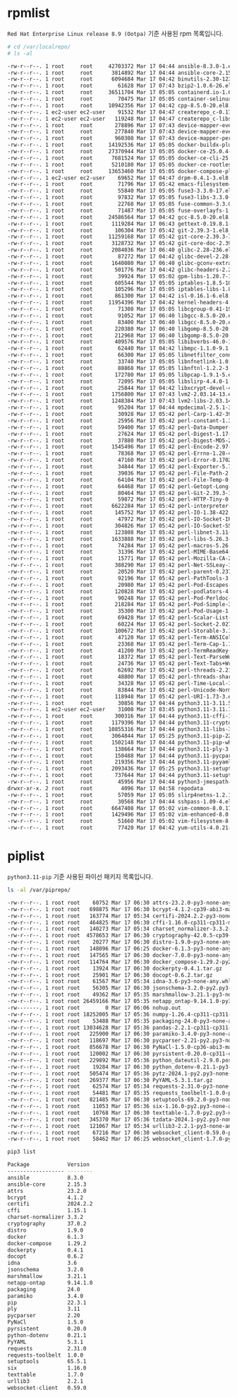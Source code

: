 # rpmlist
```Red Hat Enterprise Linux release 8.9 (Ootpa)``` 기준 사용된 rpm 목록입니다.
```bash
# cd /var/localrepo/
# ls -al
```
```bash
-rw-r--r--. 1 root     root     42703372 Mar 17 04:44 ansible-8.3.0-1.el8.noarch.rpm
-rw-r--r--. 1 root     root      3814892 Mar 17 04:44 ansible-core-2.15.3-1.el8.x86_64.rpm
-rw-r--r--. 1 root     root      6094684 Mar 17 04:42 binutils-2.30-123.el8.x86_64.rpm
-rw-r--r--. 1 root     root        61628 Mar 17 07:43 bzip2-1.0.6-26.el8.x86_64.rpm
-rw-r--r--. 1 root     root     36511704 Mar 17 05:05 containerd.io-1.6.28-3.1.el8.x86_64.rpm
-rw-r--r--. 1 root     root        70475 Mar 17 05:05 container-selinux-2.221.0-1.module+el8.9.0+21243+a586538b.noarch.rpm
-rw-r--r--. 1 root     root     10942356 Mar 17 04:42 cpp-8.5.0-20.el8.x86_64.rpm
-rw-r--r--. 1 ec2-user ec2-user    91532 Mar 17 04:47 createrepo_c-0.17.7-6.el8.x86_64.rpm
-rw-r--r--. 1 ec2-user ec2-user   119248 Mar 17 04:47 createrepo_c-libs-0.17.7-6.el8.x86_64.rpm
-rw-r--r--. 1 root     root       278896 Mar 17 07:43 device-mapper-event-1.02.181-13.el8_9.x86_64.rpm
-rw-r--r--. 1 root     root       277840 Mar 17 07:43 device-mapper-event-libs-1.02.181-13.el8_9.x86_64.rpm
-rw-r--r--. 1 root     root       960308 Mar 17 07:43 device-mapper-persistent-data-0.9.0-7.el8.x86_64.rpm
-rw-r--r--. 1 root     root     14192536 Mar 17 05:05 docker-buildx-plugin-0.13.0-1.el8.x86_64.rpm
-rw-r--r--. 1 root     root     27370944 Mar 17 05:05 docker-ce-25.0.4-1.el8.x86_64.rpm
-rw-r--r--. 1 root     root      7681524 Mar 17 05:05 docker-ce-cli-25.0.4-1.el8.x86_64.rpm
-rw-r--r--. 1 root     root      5210180 Mar 17 05:05 docker-ce-rootless-extras-25.0.4-1.el8.x86_64.rpm
-rw-r--r--. 1 root     root     13653460 Mar 17 05:05 docker-compose-plugin-2.24.7-1.el8.x86_64.rpm
-rw-r--r--. 1 ec2-user ec2-user    69652 Mar 17 04:47 drpm-0.4.1-3.el8.x86_64.rpm
-rw-r--r--. 1 root     root        71796 Mar 17 05:42 emacs-filesystem-26.1-11.el8.noarch.rpm
-rw-r--r--. 1 root     root        55840 Mar 17 05:05 fuse3-3.3.0-17.el8.x86_64.rpm
-rw-r--r--. 1 root     root        97832 Mar 17 05:05 fuse3-libs-3.3.0-17.el8.x86_64.rpm
-rw-r--r--. 1 root     root        22768 Mar 17 05:05 fuse-common-3.3.0-17.el8.x86_64.rpm
-rw-r--r--. 1 root     root        71487 Mar 17 05:05 fuse-overlayfs-1.12-1.module+el8.9.0+21243+a586538b.x86_64.rpm
-rw-r--r--. 1 root     root     24586564 Mar 17 04:42 gcc-8.5.0-20.el8.x86_64.rpm
-rw-r--r--. 1 root     root      1119284 Mar 17 06:43 gettext-0.19.8.1-17.el8.x86_64.rpm
-rw-r--r--. 1 root     root       106304 Mar 17 05:42 git-2.39.3-1.el8_8.x86_64.rpm
-rw-r--r--. 1 root     root     11259168 Mar 17 05:42 git-core-2.39.3-1.el8_8.x86_64.rpm
-rw-r--r--. 1 root     root      3128732 Mar 17 05:42 git-core-doc-2.39.3-1.el8_8.noarch.rpm
-rw-r--r--. 1 root     root      2084036 Mar 17 06:40 glibc-2.28-236.el8.7.i686.rpm
-rw-r--r--. 1 root     root        87272 Mar 17 04:42 glibc-devel-2.28-236.el8.7.x86_64.rpm
-rw-r--r--. 1 root     root      1640080 Mar 17 06:40 glibc-gconv-extra-2.28-236.el8.7.i686.rpm
-rw-r--r--. 1 root     root       501776 Mar 17 04:42 glibc-headers-2.28-236.el8.7.x86_64.rpm
-rw-r--r--. 1 root     root        39924 Mar 17 05:02 gpm-libs-1.20.7-17.el8.x86_64.rpm
-rw-r--r--. 1 root     root       605544 Mar 17 05:05 iptables-1.8.5-10.el8_9.x86_64.rpm
-rw-r--r--. 1 root     root       105296 Mar 17 05:05 iptables-libs-1.8.5-10.el8_9.x86_64.rpm
-rw-r--r--. 1 root     root       861300 Mar 17 04:42 isl-0.16.1-6.el8.x86_64.rpm
-rw-r--r--. 1 root     root     11954396 Mar 17 04:42 kernel-headers-4.18.0-513.18.1.el8_9.x86_64.rpm
-rw-r--r--. 1 root     root        71308 Mar 17 05:05 libcgroup-0.41-19.el8.x86_64.rpm
-rw-r--r--. 1 root     root        91052 Mar 17 06:40 libgcc-8.5.0-20.el8.i686.rpm
-rw-r--r--. 1 root     root        83400 Mar 17 06:40 libgcc-8.5.0-20.el8.x86_64.rpm
-rw-r--r--. 1 root     root       220380 Mar 17 06:40 libgomp-8.5.0-20.el8.i686.rpm
-rw-r--r--. 1 root     root       212968 Mar 17 06:40 libgomp-8.5.0-20.el8.x86_64.rpm
-rw-r--r--. 1 root     root       409576 Mar 17 05:05 libibverbs-46.0-1.el8.1.x86_64.rpm
-rw-r--r--. 1 root     root        62440 Mar 17 04:42 libmpc-1.1.0-9.1.el8.x86_64.rpm
-rw-r--r--. 1 root     root        66300 Mar 17 05:05 libnetfilter_conntrack-1.0.6-5.el8.x86_64.rpm
-rw-r--r--. 1 root     root        33740 Mar 17 05:05 libnfnetlink-1.0.1-13.el8.x86_64.rpm
-rw-r--r--. 1 root     root        88868 Mar 17 05:05 libnftnl-1.2.2-3.el8.x86_64.rpm
-rw-r--r--. 1 root     root       172780 Mar 17 05:05 libpcap-1.9.1-5.el8.x86_64.rpm
-rw-r--r--. 1 root     root        72095 Mar 17 05:05 libslirp-4.4.0-1.module+el8.9.0+21243+a586538b.x86_64.rpm
-rw-r--r--. 1 root     root        25844 Mar 17 04:42 libxcrypt-devel-4.1.1-6.el8.x86_64.rpm
-rw-r--r--. 1 root     root      1756800 Mar 17 07:43 lvm2-2.03.14-13.el8_9.x86_64.rpm
-rw-r--r--. 1 root     root      1248384 Mar 17 07:43 lvm2-libs-2.03.14-13.el8_9.x86_64.rpm
-rw-r--r--. 1 root     root        95204 Mar 17 04:44 mpdecimal-2.5.1-3.el8.x86_64.rpm
-rw-r--r--. 1 root     root        30928 Mar 17 05:42 perl-Carp-1.42-396.el8.noarch.rpm
-rw-r--r--. 1 root     root        25956 Mar 17 05:42 perl-constant-1.33-396.el8.noarch.rpm
-rw-r--r--. 1 root     root        59400 Mar 17 05:42 perl-Data-Dumper-2.167-399.el8.x86_64.rpm
-rw-r--r--. 1 root     root        27624 Mar 17 05:42 perl-Digest-1.17-395.el8.noarch.rpm
-rw-r--r--. 1 root     root        37880 Mar 17 05:42 perl-Digest-MD5-2.55-396.el8.x86_64.rpm
-rw-r--r--. 1 root     root      1545496 Mar 17 05:42 perl-Encode-2.97-3.el8.x86_64.rpm
-rw-r--r--. 1 root     root        78368 Mar 17 05:42 perl-Errno-1.28-422.el8.x86_64.rpm
-rw-r--r--. 1 root     root        47160 Mar 17 05:42 perl-Error-0.17025-2.el8.noarch.rpm
-rw-r--r--. 1 root     root        34844 Mar 17 05:42 perl-Exporter-5.72-396.el8.noarch.rpm
-rw-r--r--. 1 root     root        39036 Mar 17 05:42 perl-File-Path-2.15-2.el8.noarch.rpm
-rw-r--r--. 1 root     root        64104 Mar 17 05:42 perl-File-Temp-0.230.600-1.el8.noarch.rpm
-rw-r--r--. 1 root     root        64468 Mar 17 05:42 perl-Getopt-Long-2.50-4.el8.noarch.rpm
-rw-r--r--. 1 root     root        80464 Mar 17 05:42 perl-Git-2.39.3-1.el8_8.noarch.rpm
-rw-r--r--. 1 root     root        59872 Mar 17 05:42 perl-HTTP-Tiny-0.074-2.el8.noarch.rpm
-rw-r--r--. 1 root     root      6622284 Mar 17 05:42 perl-interpreter-5.26.3-422.el8.x86_64.rpm
-rw-r--r--. 1 root     root       145752 Mar 17 05:42 perl-IO-1.38-422.el8.x86_64.rpm
-rw-r--r--. 1 root     root        47972 Mar 17 05:42 perl-IO-Socket-IP-0.39-5.el8.noarch.rpm
-rw-r--r--. 1 root     root       304826 Mar 17 05:42 perl-IO-Socket-SSL-2.066-4.module+el8.3.0+6446+594cad75.noarch.rpm
-rw-r--r--. 1 root     root       123808 Mar 17 05:42 perl-libnet-3.11-3.el8.noarch.rpm
-rw-r--r--. 1 root     root      1633888 Mar 17 05:42 perl-libs-5.26.3-422.el8.x86_64.rpm
-rw-r--r--. 1 root     root        74284 Mar 17 05:42 perl-macros-5.26.3-422.el8.x86_64.rpm
-rw-r--r--. 1 root     root        31396 Mar 17 05:42 perl-MIME-Base64-3.15-396.el8.x86_64.rpm
-rw-r--r--. 1 root     root        15771 Mar 17 05:42 perl-Mozilla-CA-20160104-7.module+el8.3.0+6498+9eecfe51.noarch.rpm
-rw-r--r--. 1 root     root       388290 Mar 17 05:42 perl-Net-SSLeay-1.88-2.module+el8.6.0+13392+f0897f98.x86_64.rpm
-rw-r--r--. 1 root     root        20520 Mar 17 05:42 perl-parent-0.237-1.el8.noarch.rpm
-rw-r--r--. 1 root     root        92196 Mar 17 05:42 perl-PathTools-3.74-1.el8.x86_64.rpm
-rw-r--r--. 1 root     root        20980 Mar 17 05:42 perl-Pod-Escapes-1.07-395.el8.noarch.rpm
-rw-r--r--. 1 root     root       120828 Mar 17 05:42 perl-podlators-4.11-1.el8.noarch.rpm
-rw-r--r--. 1 root     root        90248 Mar 17 05:42 perl-Pod-Perldoc-3.28-396.el8.noarch.rpm
-rw-r--r--. 1 root     root       218284 Mar 17 05:42 perl-Pod-Simple-3.35-395.el8.noarch.rpm
-rw-r--r--. 1 root     root        35300 Mar 17 05:42 perl-Pod-Usage-1.69-395.el8.noarch.rpm
-rw-r--r--. 1 root     root        69428 Mar 17 05:42 perl-Scalar-List-Utils-1.49-2.el8.x86_64.rpm
-rw-r--r--. 1 root     root        60224 Mar 17 05:42 perl-Socket-2.027-3.el8.x86_64.rpm
-rw-r--r--. 1 root     root       100672 Mar 17 05:42 perl-Storable-3.11-3.el8.x86_64.rpm
-rw-r--r--. 1 root     root        47120 Mar 17 05:42 perl-Term-ANSIColor-4.06-396.el8.noarch.rpm
-rw-r--r--. 1 root     root        23368 Mar 17 05:42 perl-Term-Cap-1.17-395.el8.noarch.rpm
-rw-r--r--. 1 root     root        41200 Mar 17 05:42 perl-TermReadKey-2.37-7.el8.x86_64.rpm
-rw-r--r--. 1 root     root        18372 Mar 17 05:42 perl-Text-ParseWords-3.30-395.el8.noarch.rpm
-rw-r--r--. 1 root     root        24736 Mar 17 05:42 perl-Text-Tabs+Wrap-2013.0523-395.el8.noarch.rpm
-rw-r--r--. 1 root     root        62692 Mar 17 05:42 perl-threads-2.21-2.el8.x86_64.rpm
-rw-r--r--. 1 root     root        48800 Mar 17 05:42 perl-threads-shared-1.58-2.el8.x86_64.rpm
-rw-r--r--. 1 root     root        34328 Mar 17 05:42 perl-Time-Local-1.280-1.el8.noarch.rpm
-rw-r--r--. 1 root     root        83844 Mar 17 05:42 perl-Unicode-Normalize-1.25-396.el8.x86_64.rpm
-rw-r--r--. 1 root     root       118948 Mar 17 05:42 perl-URI-1.73-3.el8.noarch.rpm
-rw-r--r--. 1 root     root        30856 Mar 17 04:44 python3.11-3.11.5-1.el8_9.x86_64.rpm
-rw-r--r--. 1 ec2-user ec2-user    31008 Mar 17 03:45 python3.11-3.11.7-1.el8.x86_64.rpm
-rw-r--r--. 1 root     root       300316 Mar 17 04:44 python3.11-cffi-1.15.1-1.el8.x86_64.rpm
-rw-r--r--. 1 root     root      1179396 Mar 17 04:44 python3.11-cryptography-37.0.2-5.el8.x86_64.rpm
-rw-r--r--. 1 root     root     10855316 Mar 17 04:44 python3.11-libs-3.11.5-1.el8_9.x86_64.rpm
-rw-r--r--. 1 root     root      3064844 Mar 17 05:25 python3.11-pip-22.3.1-4.el8.noarch.rpm
-rw-r--r--. 1 root     root      1502148 Mar 17 04:44 python3.11-pip-wheel-22.3.1-4.el8.noarch.rpm
-rw-r--r--. 1 root     root       138664 Mar 17 04:44 python3.11-ply-3.11-1.el8.noarch.rpm
-rw-r--r--. 1 root     root       150488 Mar 17 04:44 python3.11-pycparser-2.20-1.el8.noarch.rpm
-rw-r--r--. 1 root     root       219356 Mar 17 04:44 python3.11-pyyaml-6.0-1.el8.x86_64.rpm
-rw-r--r--. 1 root     root      2093436 Mar 17 05:25 python3.11-setuptools-65.5.1-2.el8.noarch.rpm
-rw-r--r--. 1 root     root       737644 Mar 17 04:44 python3.11-setuptools-wheel-65.5.1-2.el8.noarch.rpm
-rw-r--r--. 1 root     root        45956 Mar 17 04:44 python3-jmespath-0.9.0-11.el8.noarch.rpm
drwxr-xr-x. 2 root     root         4096 Mar 17 04:58 repodata
-rw-r--r--. 1 root     root        57059 Mar 17 05:05 slirp4netns-1.2.1-1.module+el8.9.0+21243+a586538b.x86_64.rpm
-rw-r--r--. 1 root     root        30568 Mar 17 04:44 sshpass-1.09-4.el8.x86_64.rpm
-rw-r--r--. 1 root     root      6647408 Mar 17 05:02 vim-common-8.0.1763-19.el8_6.4.x86_64.rpm
-rw-r--r--. 1 root     root      1429496 Mar 17 05:02 vim-enhanced-8.0.1763-19.el8_6.4.x86_64.rpm
-rw-r--r--. 1 root     root        51660 Mar 17 05:02 vim-filesystem-8.0.1763-19.el8_6.4.noarch.rpm
-rw-r--r--. 1 root     root        77420 Mar 17 04:42 yum-utils-4.0.21-23.el8.noarch.rpm
```

# piplist
```python3.11-pip``` 기준 사용된 파이선 패키지 목록입니다.
```bash
ls -al /var/piprepo/
```
```bash
-rw-r--r--. 1 root root    60752 Mar 17 06:30 attrs-23.2.0-py3-none-any.whl
-rw-r--r--. 1 root root   698875 Mar 17 06:30 bcrypt-4.1.2-cp39-abi3-manylinux_2_28_x86_64.whl
-rw-r--r--. 1 root root   163774 Mar 17 05:34 certifi-2024.2.2-py3-none-any.whl
-rw-r--r--. 1 root root   464825 Mar 17 06:30 cffi-1.16.0-cp311-cp311-manylinux_2_17_x86_64.manylinux2014_x86_64.whl
-rw-r--r--. 1 root root   140273 Mar 17 05:34 charset_normalizer-3.3.2-cp311-cp311-manylinux_2_17_x86_64.manylinux2014_x86_64.whl
-rw-r--r--. 1 root root  4578653 Mar 17 06:30 cryptography-42.0.5-cp39-abi3-manylinux_2_28_x86_64.whl
-rw-r--r--. 1 root root    20277 Mar 17 06:30 distro-1.9.0-py3-none-any.whl
-rw-r--r--. 1 root root   148096 Mar 17 06:25 docker-6.1.3-py3-none-any.whl
-rw-r--r--. 1 root root   147565 Mar 17 06:30 docker-7.0.0-py3-none-any.whl
-rw-r--r--. 1 root root   114764 Mar 17 06:30 docker_compose-1.29.2-py2.py3-none-any.whl
-rw-r--r--. 1 root root    13924 Mar 17 06:30 dockerpty-0.4.1.tar.gz
-rw-r--r--. 1 root root    25901 Mar 17 06:30 docopt-0.6.2.tar.gz
-rw-r--r--. 1 root root    61567 Mar 17 05:34 idna-3.6-py3-none-any.whl
-rw-r--r--. 1 root root    56305 Mar 17 06:30 jsonschema-3.2.0-py2.py3-none-any.whl
-rw-r--r--. 1 root root    49362 Mar 17 05:35 marshmallow-3.21.1-py3-none-any.whl
-rw-r--r--. 1 root root 26459166 Mar 17 05:35 netapp_ontap-9.14.1.0-py3-none-any.whl
-rw-------. 1 root root        0 Mar 17 06:06 nohup.out
-rw-r--r--. 1 root root 18252005 Mar 17 05:36 numpy-1.26.4-cp311-cp311-manylinux_2_17_x86_64.manylinux2014_x86_64.whl
-rw-r--r--. 1 root root    53488 Mar 17 05:35 packaging-24.0-py3-none-any.whl
-rw-r--r--. 1 root root 13034628 Mar 17 05:36 pandas-2.2.1-cp311-cp311-manylinux_2_17_x86_64.manylinux2014_x86_64.whl
-rw-r--r--. 1 root root   225900 Mar 17 06:30 paramiko-3.4.0-py3-none-any.whl
-rw-r--r--. 1 root root   118697 Mar 17 06:30 pycparser-2.21-py2.py3-none-any.whl
-rw-r--r--. 1 root root   856678 Mar 17 06:30 PyNaCl-1.5.0-cp36-abi3-manylinux_2_17_x86_64.manylinux2014_x86_64.manylinux_2_24_x86_64.whl
-rw-r--r--. 1 root root   120002 Mar 17 06:30 pyrsistent-0.20.0-cp311-cp311-manylinux_2_17_x86_64.manylinux2014_x86_64.whl
-rw-r--r--. 1 root root   229892 Mar 17 05:36 python_dateutil-2.9.0.post0-py2.py3-none-any.whl
-rw-r--r--. 1 root root    19284 Mar 17 06:30 python_dotenv-0.21.1-py3-none-any.whl
-rw-r--r--. 1 root root   505474 Mar 17 05:36 pytz-2024.1-py2.py3-none-any.whl
-rw-r--r--. 1 root root   269377 Mar 17 06:30 PyYAML-5.3.1.tar.gz
-rw-r--r--. 1 root root    62574 Mar 17 05:34 requests-2.31.0-py3-none-any.whl
-rw-r--r--. 1 root root    54481 Mar 17 05:35 requests_toolbelt-1.0.0-py2.py3-none-any.whl
-rw-r--r--. 1 root root   821485 Mar 17 06:30 setuptools-69.2.0-py3-none-any.whl
-rw-r--r--. 1 root root    11053 Mar 17 05:36 six-1.16.0-py2.py3-none-any.whl
-rw-r--r--. 1 root root    10768 Mar 17 06:30 texttable-1.7.0-py2.py3-none-any.whl
-rw-r--r--. 1 root root   345370 Mar 17 05:36 tzdata-2024.1-py2.py3-none-any.whl
-rw-r--r--. 1 root root   121067 Mar 17 05:34 urllib3-2.2.1-py3-none-any.whl
-rw-r--r--. 1 root root    67216 Mar 17 06:30 websocket_client-0.59.0-py2.py3-none-any.whl
-rw-r--r--. 1 root root    58462 Mar 17 06:25 websocket_client-1.7.0-py3-none-any.whl
```

```bash
pip3 list
```
```bash
Package            Version
------------------ --------
ansible            8.3.0
ansible-core       2.15.3
attrs              23.2.0
bcrypt             4.1.2
certifi            2024.2.2
cffi               1.15.1
charset-normalizer 3.3.2
cryptography       37.0.2
distro             1.9.0
docker             6.1.3
docker-compose     1.29.2
dockerpty          0.4.1
docopt             0.6.2
idna               3.6
jsonschema         3.2.0
marshmallow        3.21.1
netapp-ontap       9.14.1.0
packaging          24.0
paramiko           3.4.0
pip                22.3.1
ply                3.11
pycparser          2.20
PyNaCl             1.5.0
pyrsistent         0.20.0
python-dotenv      0.21.1
PyYAML             5.3.1
requests           2.31.0
requests-toolbelt  1.0.0
setuptools         65.5.1
six                1.16.0
texttable          1.7.0
urllib3            2.2.1
websocket-client   0.59.0
```